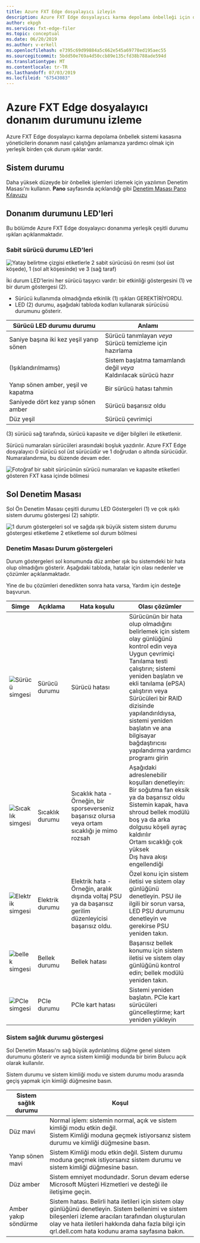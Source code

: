 ```yaml
---
title: Azure FXT Edge dosyalayıcı izleyin
description: Azure FXT Edge dosyalayıcı karma depolama önbelleği için donanım durumunu izleme
author: ekpgh
ms.service: fxt-edge-filer
ms.topic: conceptual
ms.date: 06/20/2019
ms.author: v-erkell
ms.openlocfilehash: e7395c69d99884a5c662e545a69778ed195aec55
ms.sourcegitcommit: 5bdd50e769a4d50ccb89e135cfd38b788ade594d
ms.translationtype: MT
ms.contentlocale: tr-TR
ms.lasthandoff: 07/03/2019
ms.locfileid: "67543083"
---
```

# <a name="monitor-azure-fxt-edge-filer-hardware-status"></a>Azure FXT Edge dosyalayıcı donanım durumunu izleme

Azure FXT Edge dosyalayıcı karma depolama önbellek sistemi kasasına yöneticilerin donanım nasıl çalıştığını anlamanıza yardımcı olmak için yerleşik birden çok durum ışıklar vardır.

## <a name="system-health-status"></a>Sistem durumu

Daha yüksek düzeyde bir önbellek işlemleri izlemek için yazılımın Denetim Masası'nı kullanın. **Pano** sayfasında açıklandığı gibi [Denetim Masası Pano Kılavuzu](https://azure.github.io/Avere/legacy/dashboard/4_7/html/ops_dashboard_index.html)

## <a name="hardware-status-leds"></a>Donanım durumunu LED'leri

Bu bölümde Azure FXT Edge dosyalayıcı donanıma yerleşik çeşitli durumu ışıkları açıklanmaktadır.

### <a name="hard-drive-status-leds"></a>Sabit sürücü durumu LED'leri

![Yatay belirtme çizgisi etiketlerle 2 sabit sürücüsü ön resmi (sol üst köşede), 1 (sol alt köşesinde) ve 3 (sağ taraf)](media/fxt-monitor/fxt-drive-callouts.png)

İki durum LED'lerini her sürücü taşıyıcı vardır: bir etkinliği göstergesini (1) ve bir durum göstergesi (2). 

* Sürücü kullanımda olmadığında etkinlik (1) ışıkları GEREKTİRİYORDU.  
* LED (2) durumu, aşağıdaki tabloda kodları kullanarak sürücüsü durumunu gösterir.

| Sürücü LED durumu durumu              | Anlamı  |
|-------------------------------------|----------------------------------------------------------|
| Saniye başına iki kez yeşil yanıp sönen      | Sürücü tanımlayan *veya* <br> Sürücü temizleme için hazırlama  |
| (Işıklandırılmamış)                         | Sistem başlatma tamamlandı değil *veya* <br>Kaldırılacak sürücü hazır |
| Yanıp sönen amber, yeşil ve kapatma       | Bir sürücü hatası tahmin   |
| Saniyede dört kez yanıp sönen amber | Sürücü başarısız oldu   |
| Düz yeşil                         | Sürücü çevrimiçi |

(3) sürücü sağ tarafında, sürücü kapasite ve diğer bilgileri ile etiketlenir.

Sürücü numaraları sürücüleri arasındaki boşluk yazdırılır. Azure FXT Edge dosyalayıcı 0 sürücü sol üst sürücüdür ve 1 doğrudan o altında sürücüdür. Numaralandırma, bu düzende devam eder. 

![Fotoğraf bir sabit sürücünün sürücü numaraları ve kapasite etiketleri gösteren FXT kasa içinde bölmesi](media/fxt-drives-photo.png)

## <a name="left-control-panel"></a>Sol Denetim Masası

Sol Ön Denetim Masası çeşitli durumu LED Göstergeleri (1) ve çok ışıklı sistem durumu göstergesi (2) sahiptir. 

![1 durum göstergeleri sol ve sağda ışık büyük sistem sistem durumu göstergesi etiketleme 2 etiketleme sol durum bölmesi](media/fxt-monitor/fxt-control-panel-left.jpg)

### <a name="control-panel-status-indicators"></a>Denetim Masası Durum göstergeleri 

Durum göstergeleri sol konumunda düz amber ışık bu sistemdeki bir hata olup olmadığını gösterir. Aşağıdaki tabloda, hatalar için olası nedenler ve çözümler açıklanmaktadır. 

Yine de bu çözümleri denedikten sonra hata varsa, Yardım için desteğe başvurun. 

| Simge | Açıklama | Hata koşulu | Olası çözümler |
|----------------|---------------|--------------------|----------------------|
| ![Sürücü simgesi](media/fxt-monitor/fxt-hd-icon.jpg) | Sürücü durumu | Sürücü hatası | Sürücünün bir hata olup olmadığını belirlemek için sistem olay günlüğünü kontrol edin veya <br>Uygun çevrimiçi Tanılama testi çalıştırın; sistemi yeniden başlatın ve ekli tanılama (ePSA) çalıştırın veya <br>Sürücüleri bir RAID dizisinde yapılandırıldıysa, sistemi yeniden başlatın ve ana bilgisayar bağdaştırıcısı yapılandırma yardımcı programı girin |
|![Sıcaklık simgesi](media/fxt-monitor/fxt-temp-icon.jpg) | Sıcaklık durumu | Sıcaklık hata - Örneğin, bir sporseverseniz başarısız olursa veya ortam sıcaklığı je mimo rozsah | Aşağıdaki adreslenebilir koşulları denetleyin: <br>Bir soğutma fan eksik ya da başarısız oldu <br>Sistemin kapak, hava shroud bellek modülü boş ya da arka dolgusu köşeli ayraç kaldırılır <br>Ortam sıcaklığı çok yüksek <br>Dış hava akışı engellendiği |
|![Elektrik simgesi](media/fxt-monitor/fxt-electric-icon.jpg) | Elektrik durumu | Elektrik hata - Örneğin, aralık dışında voltaj PSU ya da başarısız gerilim düzenleyicisi başarısız oldu. |  Özel konu için sistem iletisi ve sistem olay günlüğünü denetleyin. PSU ile ilgili bir sorun varsa, LED PSU durumunu denetleyin ve gerekirse PSU yeniden takın. | 
|![bellek simgesi](media/fxt-monitor/fxt-memory-icon.jpg) | Bellek durumu | Bellek hatası | Başarısız bellek konumu için sistem iletisi ve sistem olay günlüğünü kontrol edin; bellek modülü yeniden takın. |
|![PCIe simgesi](media/fxt-monitor/fxt-pcie-icon.jpg) | PCIe durumu | PCIe kart hatası | Sistemi yeniden başlatın. PCIe kart sürücüleri güncelleştirme; kart yeniden yükleyin |


### <a name="system-health-status-indicator"></a>Sistem sağlık durumu göstergesi

Sol Denetim Masası'nı sağ büyük aydınlatılmış düğme genel sistem durumunu gösterir ve ayrıca sistem kimliği modunda bir birim Bulucu açık olarak kullanılır.

Sistem durumu ve sistem kimliği modu ve sistem durumu modu arasında geçiş yapmak için kimliği düğmesine basın.

|Sistem sağlık durumu | Koşul |
|-------------------------------------------|-----------------------------------------------|
| Düz mavi | Normal işlem: sistemin normal, açık ve sistem kimliği modu etkin değil. <br/>Sistem Kimliği moduna geçmek istiyorsanız sistem durumu ve kimliği düğmesine basın. |
| Yanıp sönen mavi | Sistem Kimliği modu etkin değil. Sistem durumu moduna geçmek istiyorsanız sistem durumu ve sistem kimliği düğmesine basın. |
| Düz amber | Sistem emniyet modundadır. Sorun devam ederse Microsoft Müşteri Hizmetleri ve desteği ile iletişime geçin. |
| Amber yakıp söndürme | Sistem hatası. Belirli hata iletileri için sistem olay günlüğünü denetleyin. Sistem bellenimi ve sistem bileşenleri izleme aracıları tarafından oluşturulan olay ve hata iletileri hakkında daha fazla bilgi için qrl.dell.com hata kodunu arama sayfasına bakın. |


